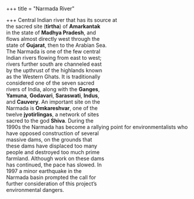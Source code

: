 +++
title = "Narmada River"

+++
Central Indian river that has its source at  
the sacred site (**tirtha**) of **Amarkantak**  
in the state of **Madhya Pradesh**, and  
flows almost directly west through the  
state of **Gujarat**, then to the Arabian Sea.  
The Narmada is one of the few central  
Indian rivers flowing from east to west;  
rivers further south are channeled east  
by the upthrust of the highlands known  
as the Western Ghats. It is traditionally  
considered one of the seven sacred  
rivers of India, along with the **Ganges**,  
**Yamuna**, **Godavari**, **Saraswati**, **Indus**,  
and **Cauvery**. An important site on the  
Narmada is **Omkareshvar**, one of the  
twelve **jyotirlingas**, a network of sites  
sacred to the god **Shiva**. During the  
1990s the Narmada has become a rallying point for environmentalists who  
have opposed construction of several  
massive dams, on the grounds that  
these dams have displaced too many  
people and destroyed too much prime  
farmland. Although work on these dams  
has continued, the pace has slowed. In  
1997 a minor earthquake in the  
Narmada basin prompted the call for  
further consideration of this project’s  
environmental dangers.